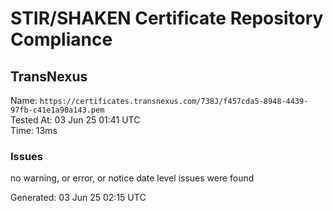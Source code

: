 # STIR/SHAKEN Certificate Repository Compliance

## TransNexus

Name: `https://certificates.transnexus.com/738J/f457cda5-8948-4439-97fb-c41e1a90a143.pem`\
Tested At: 03 Jun 25 01:41 UTC\
Time: 13ms

### Issues

no warning, or error, or notice date level issues were found

Generated: 03 Jun 25 02:15 UTC